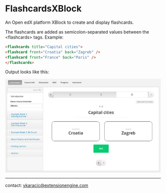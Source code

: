 # FlashcardsXBlock
An Open edX platform XBlock to create and display flashcards.

The flashcards are added as semicolon-separated values between the &lt;flashcards&gt; tags. Example:

```html
<flashcards title="Capital cities">
<flashcard front="Croatia" back="Zagreb" />
<flashcard front="France" back="Paris" />
</flashcards>
```

Output looks like this:

![Flashcard](flashcardsxblock.png)

---
contact: vkaracic@extensionengine.com
